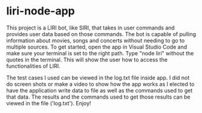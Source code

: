 # liri-node-app

This project is a LIRI bot, like SIRI, that takes in user commands and provides user data based on those commands. 
The bot is capable of pulling information about movies, songs and concerts without needing to go to multiple sources. 
To get started, open the app in Visual Studio Code and make sure your terminal is set to the right path. Type "node liri" 
without the quotes in the terminal. This will show the user how to access the functionalities of LIRI.

The test cases I used can be viewed in the log.txt file inside app. I did not do screen shots or make a video to show how the app works as I elected to have the application write data to file as well as the commands used to get that data. The results 
and the commands used to get those results can be viewed in the file ('log.txt'). 
Enjoy!


